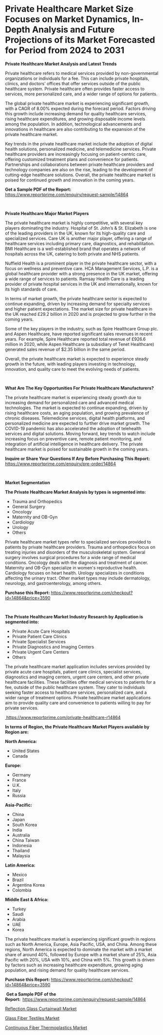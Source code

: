<p><h1>Private Healthcare Market Size Focuses on Market Dynamics, In-Depth Analysis and Future Projections of its Market Forecasted for Period from 2024 to 2031</h1></p><p><strong>Private Healthcare Market Analysis and Latest Trends</strong></p>
<p><p>Private healthcare refers to medical services provided by non-governmental organizations or individuals for a fee. This can include private hospitals, clinics, and doctors' offices that offer services outside of the public healthcare system. Private healthcare often provides faster access to services, more personalized care, and a wider range of options for patients.</p><p>The global private healthcare market is experiencing significant growth, with a CAGR of 8.00% expected during the forecast period. Factors driving this growth include increasing demand for quality healthcare services, rising healthcare expenditures, and growing disposable income levels among the population. In addition, technological advancements and innovations in healthcare are also contributing to the expansion of the private healthcare market.</p><p>Key trends in the private healthcare market include the adoption of digital health solutions, personalized medicine, and telemedicine services. Private healthcare providers are increasingly focusing on patient-centric care, offering customized treatment plans and convenience for patients. Partnerships and collaborations between private healthcare providers and technology companies are also on the rise, leading to the development of cutting-edge healthcare solutions. Overall, the private healthcare market is poised for continued growth and innovation in the coming years.</p></p>
<p><strong>Get a Sample PDF of the Report:&nbsp;</strong> <a href="https://www.reportprime.com/enquiry/request-sample/14864">https://www.reportprime.com/enquiry/request-sample/14864</a></p>
<p>&nbsp;</p>
<p><strong>Private Healthcare Major Market Players</strong></p>
<p><p>The private healthcare market is highly competitive, with several key players dominating the industry. Hospital of St. John’s & St. Elizabeth is one of the leading providers in the UK, known for its high-quality care and specialized services. Care UK is another major player, offering a range of healthcare services including primary care, diagnostics, and rehabilitation. BMI Healthcare is a well-established brand that operates a network of hospitals across the UK, catering to both private and NHS patients.</p><p>Nuffield Health is a prominent player in the private healthcare sector, with a focus on wellness and preventive care. HCA Management Services, L.P. is a global healthcare provider with a strong presence in the UK market, offering a wide range of services to patients. Ramsay Health Care is a leading provider of private hospital services in the UK and internationally, known for its high standards of care.</p><p>In terms of market growth, the private healthcare sector is expected to continue expanding, driven by increasing demand for specialty services and higher patient expectations. The market size for private healthcare in the UK reached £29.2 billion in 2020 and is projected to grow further in the coming years.</p><p>Some of the key players in the industry, such as Spire Healthcare Group plc. and Aspen Healthcare, have reported significant sales revenues in recent years. For example, Spire Healthcare reported total revenue of £926.6 million in 2020, while Aspen Healthcare (a subsidiary of Tenet Healthcare) generated sales revenue of $2.35 billion in the same period.</p><p>Overall, the private healthcare market is expected to experience steady growth in the future, with leading players investing in technology, innovation, and quality care to meet the evolving needs of patients.</p></p>
<p>&nbsp;</p>
<p><strong>What Are The Key Opportunities For Private Healthcare Manufacturers?</strong></p>
<p><p>The private healthcare market is experiencing steady growth due to increasing demand for personalized care and advanced medical technologies. The market is expected to continue expanding, driven by rising healthcare costs, an aging population, and growing prevalence of chronic diseases. Telemedicine services, digital health platforms, and personalized medicine are expected to further drive market growth. The COVID-19 pandemic has also accelerated the adoption of telehealth services and digital solutions. Moving forward, key trends to watch include increasing focus on preventive care, remote patient monitoring, and integration of artificial intelligence in healthcare delivery. The private healthcare market is poised for sustainable growth in the coming years.</p></p>
<p><strong>Inquire or Share Your Questions If Any Before Purchasing This Report:</strong> <a href="https://www.reportprime.com/enquiry/pre-order/14864">https://www.reportprime.com/enquiry/pre-order/14864</a></p>
<p>&nbsp;</p>
<p><strong>Market Segmentation</strong></p>
<p><strong>The Private Healthcare Market Analysis by types is segmented into:</strong></p>
<p><ul><li>Trauma and Orthopedics</li><li>General Surgery</li><li>Oncology</li><li>Maternity and OB-Gyn</li><li>Cardiology</li><li>Urology</li><li>Others</li></ul></p>
<p><p>Private healthcare market types refer to specialized services provided to patients by private healthcare providers. Trauma and orthopedics focus on treating injuries and disorders of the musculoskeletal system. General surgery involves surgical procedures for a wide range of medical conditions. Oncology deals with the diagnosis and treatment of cancer. Maternity and OB-Gyn specialize in women's reproductive health. Cardiology focuses on heart health. Urology specializes in conditions affecting the urinary tract. Other market types may include dermatology, neurology, and gastroenterology, among others.</p></p>
<p><strong>Purchase this Report:&nbsp;</strong><a href="https://www.reportprime.com/checkout?id=14864&price=3590">https://www.reportprime.com/checkout?id=14864&price=3590</a></p>
<p>&nbsp;</p>
<p><strong>The Private Healthcare Market Industry Research by Application is segmented into:</strong></p>
<p><ul><li>Private Acute Care Hospitals</li><li>Private Patient Care Clinics</li><li>Private Specialist Services</li><li>Private Diagnostics and Imaging Centers</li><li>Private Urgent Care Centers</li><li>Others</li></ul></p>
<p><p>The private healthcare market application includes services provided by private acute care hospitals, patient care clinics, specialist services, diagnostics and imaging centers, urgent care centers, and other private healthcare facilities. These facilities offer medical services to patients for a fee, outside of the public healthcare system. They cater to individuals seeking faster access to healthcare services, personalized care, and a wider range of treatment options. Private healthcare market applications aim to provide quality care and convenience to patients willing to pay for private services.</p></p>
<p><a href="https://www.reportprime.com/private-healthcare-r14864">&nbsp;https://www.reportprime.com/private-healthcare-r14864</a></p>
<p><strong>In terms of Region, the Private Healthcare Market Players available by Region are:</strong></p>
<p>
    <p> <strong> North America: </strong>
        <ul>
            <li>United States</li>
            <li>Canada</li>
        </ul>
        </p> 
    <p> <strong> Europe: </strong>
        <ul>
            <li>Germany</li>
            <li>France</li>
            <li>U.K.</li>
            <li>Italy</li>
            <li>Russia</li>
        </ul>
        </p> 
    <p> <strong> Asia-Pacific: </strong>
        <ul>
            <li>China</li>
            <li>Japan</li>
            <li>South Korea</li>
            <li>India</li>
            <li>Australia</li>
            <li>China Taiwan</li>
            <li>Indonesia</li>
            <li>Thailand</li>
            <li>Malaysia</li>
        </ul>
        </p> 
    <p> <strong> Latin America: </strong>
        <ul>
            <li>Mexico</li>
            <li>Brazil</li>
            <li>Argentina Korea</li>
            <li>Colombia</li>
        </ul>
        </p> 
    <p> <strong> Middle East & Africa: </strong>
        <ul>
            <li>Turkey</li>
            <li>Saudi</li>
            <li>Arabia</li>
            <li>UAE</li>
            <li>Korea</li>
        </ul>
    </p>
    </p>
<p><p>The private healthcare market is experiencing significant growth in regions such as North America, Europe, Asia Pacific, USA, and China. Among these regions, North America is expected to dominate the market with a market share of around 40%, followed by Europe with a market share of 25%, Asia Pacific with 20%, USA with 10%, and China with 5%. This growth is driven by factors such as increasing healthcare expenditure, growing aging population, and rising demand for quality healthcare services.</p></p>
<p><strong>Purchase this Report: </strong><a href="https://www.reportprime.com/checkout?id=14864&price=3590">https://www.reportprime.com/checkout?id=14864&price=3590</a></p>
<p>&nbsp;<strong>Get a Sample PDF of the Report:&nbsp;&nbsp;</strong><a href="https://www.reportprime.com/enquiry/request-sample/14864">https://www.reportprime.com/enquiry/request-sample/14864</a></p>
<p><strong></strong></p>
<p><p><a href="https://www.linkedin.com/pulse/reflection-glass-curtainwall-market-analysis-examines-its-qalle?trackingId=Ompl8MZdVnnPAr%2B6DcDeMA%3D%3D">Reflection Glass Curtainwall Market</a></p><p><a href="https://www.linkedin.com/pulse/glass-fiber-textiles-market-size-evaluating-its-trends-ordbe?trackingId=Gq%2BAMm%2FO1WkSC6NENYvi7g%3D%3D">Glass Fiber Textiles Market</a></p><p><a href="https://www.linkedin.com/pulse/continuous-fiber-thermoplastics-market-goal-estimating-size-tsr9e?trackingId=BSi1o1oOmz0FmS3BzlBDAQ%3D%3D">Continuous Fiber Thermoplastics Market</a></p></p>